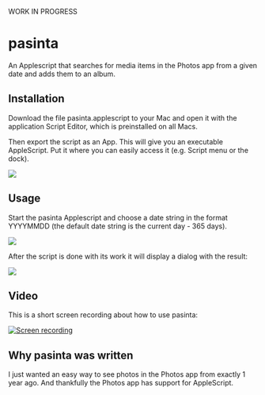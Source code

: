 WORK IN PROGRESS

# pasinta
An Applescript that searches for media items in the Photos app from a given date and adds them to an album.

## Installation
Download the file pasinta.applescript to your Mac and open it with the application Script Editor, which is preinstalled on all Macs.

Then export the script as an App. This will give you an executable AppleScript. Put it where you can easily access it (e.g. Script menu or the dock).

![](http://www.schoolscout24.de/img/pasinta/pasinta_script.png)

## Usage
Start the pasinta Applescript and choose a date string in the format YYYYMMDD (the default date string is the current day - 365 days).

![](http://www.schoolscout24.de/img/pasinta/pasinta_date.png)

After the script is done with its work it will display a dialog with the result:

![](http://www.schoolscout24.de/img/pasinta/pasinta_result.png)

## Video
This is a short screen recording about how to use pasinta:

[![Screen recording](http://www.schoolscout24.de/img/commify/commify_video_icon.png)](http://www.schoolscout24.de/img/commify/commify_video.mov)

## Why pasinta was written
I just wanted an easy way to see photos in the Photos app from exactly 1 year ago. And thankfully the Photos app has support for AppleScript.
